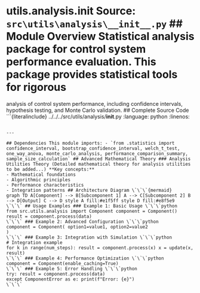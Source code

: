 # utils.analysis.__init__ **Source:** `src\utils\analysis\__init__.py` ## Module Overview Statistical analysis package for control system performance evaluation. This package provides statistical tools for rigorous

analysis of control system performance, including confidence intervals,
hypothesis testing, and Monte Carlo validation. ## Complete Source Code ```{literalinclude} ../../../src/utils/analysis/__init__.py
:language: python
:linenos:
```

---

## Dependencies This module imports: - `from .statistics import confidence_interval, bootstrap_confidence_interval, welch_t_test, one_way_anova, monte_carlo_analysis, performance_comparison_summary, sample_size_calculation` ## Advanced Mathematical Theory ### Analysis Utilities Theory (Detailed mathematical theory for analysis utilities to be added...) **Key concepts:**
- Mathematical foundations
- Algorithmic principles
- Performance characteristics
- Integration patterns ## Architecture Diagram \`\`\`{mermaid}
graph TD A[Component] --> B[Subcomponent 1] A --> C[Subcomponent 2] B --> D[Output] C --> D style A fill:#e1f5ff style D fill:#e8f5e9
\`\`\` ## Usage Examples ### Example 1: Basic Usage \`\`\`python
from src.utils.analysis import Component component = Component()
result = component.process(data)
\`\`\` ### Example 2: Advanced Configuration \`\`\`python
component = Component( option1=value1, option2=value2
)
\`\`\` ### Example 3: Integration with Simulation \`\`\`python
# Integration example
for k in range(num_steps): result = component.process(x) x = update(x, result)
\`\`\` ### Example 4: Performance Optimization \`\`\`python
component = Component(enable_caching=True)
\`\`\` ### Example 5: Error Handling \`\`\`python
try: result = component.process(data)
except ComponentError as e: print(f"Error: {e}")
\`\`\` 